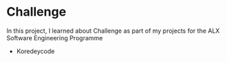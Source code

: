 # Challenge
In this project, I learned about Challenge as part of my projects for the ALX Software Engineering Programme
* Koredeycode

